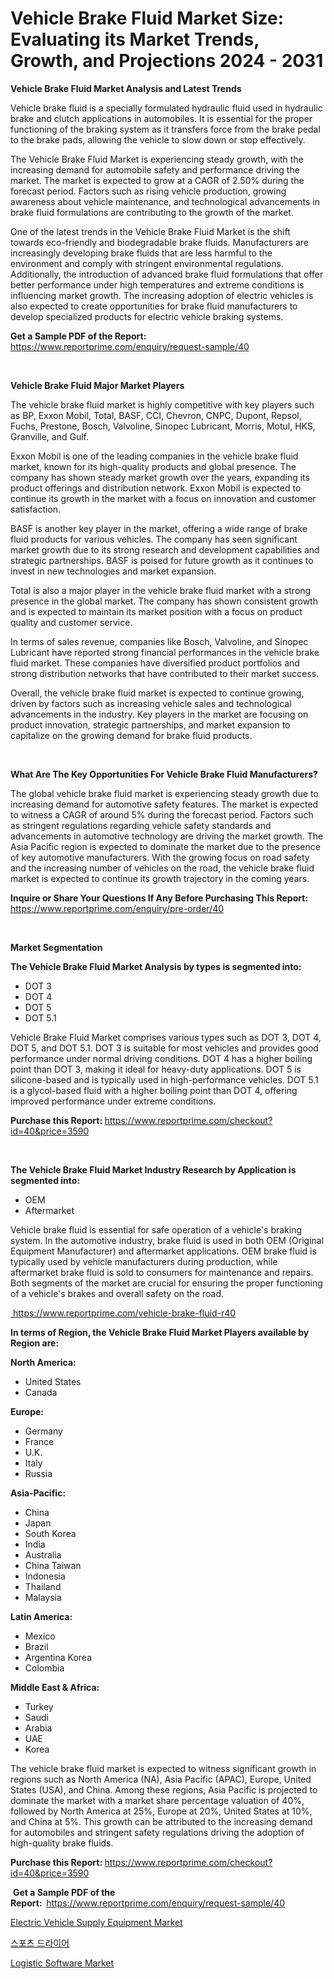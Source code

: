 <p><h1>Vehicle Brake Fluid Market Size: Evaluating its Market Trends, Growth, and Projections 2024 - 2031</h1></p><p><strong>Vehicle Brake Fluid Market Analysis and Latest Trends</strong></p>
<p><p>Vehicle brake fluid is a specially formulated hydraulic fluid used in hydraulic brake and clutch applications in automobiles. It is essential for the proper functioning of the braking system as it transfers force from the brake pedal to the brake pads, allowing the vehicle to slow down or stop effectively.</p><p>The Vehicle Brake Fluid Market is experiencing steady growth, with the increasing demand for automobile safety and performance driving the market. The market is expected to grow at a CAGR of 2.50% during the forecast period. Factors such as rising vehicle production, growing awareness about vehicle maintenance, and technological advancements in brake fluid formulations are contributing to the growth of the market.</p><p>One of the latest trends in the Vehicle Brake Fluid Market is the shift towards eco-friendly and biodegradable brake fluids. Manufacturers are increasingly developing brake fluids that are less harmful to the environment and comply with stringent environmental regulations. Additionally, the introduction of advanced brake fluid formulations that offer better performance under high temperatures and extreme conditions is influencing market growth. The increasing adoption of electric vehicles is also expected to create opportunities for brake fluid manufacturers to develop specialized products for electric vehicle braking systems.</p></p>
<p><strong>Get a Sample PDF of the Report:&nbsp;</strong> <a href="https://www.reportprime.com/enquiry/request-sample/40">https://www.reportprime.com/enquiry/request-sample/40</a></p>
<p>&nbsp;</p>
<p><strong>Vehicle Brake Fluid Major Market Players</strong></p>
<p><p>The vehicle brake fluid market is highly competitive with key players such as BP, Exxon Mobil, Total, BASF, CCI, Chevron, CNPC, Dupont, Repsol, Fuchs, Prestone, Bosch, Valvoline, Sinopec Lubricant, Morris, Motul, HKS, Granville, and Gulf. </p><p>Exxon Mobil is one of the leading companies in the vehicle brake fluid market, known for its high-quality products and global presence. The company has shown steady market growth over the years, expanding its product offerings and distribution network. Exxon Mobil is expected to continue its growth in the market with a focus on innovation and customer satisfaction.</p><p>BASF is another key player in the market, offering a wide range of brake fluid products for various vehicles. The company has seen significant market growth due to its strong research and development capabilities and strategic partnerships. BASF is poised for future growth as it continues to invest in new technologies and market expansion.</p><p>Total is also a major player in the vehicle brake fluid market with a strong presence in the global market. The company has shown consistent growth and is expected to maintain its market position with a focus on product quality and customer service.</p><p>In terms of sales revenue, companies like Bosch, Valvoline, and Sinopec Lubricant have reported strong financial performances in the vehicle brake fluid market. These companies have diversified product portfolios and strong distribution networks that have contributed to their market success.</p><p>Overall, the vehicle brake fluid market is expected to continue growing, driven by factors such as increasing vehicle sales and technological advancements in the industry. Key players in the market are focusing on product innovation, strategic partnerships, and market expansion to capitalize on the growing demand for brake fluid products.</p></p>
<p>&nbsp;</p>
<p><strong>What Are The Key Opportunities For Vehicle Brake Fluid Manufacturers?</strong></p>
<p><p>The global vehicle brake fluid market is experiencing steady growth due to increasing demand for automotive safety features. The market is expected to witness a CAGR of around 5% during the forecast period. Factors such as stringent regulations regarding vehicle safety standards and advancements in automotive technology are driving the market growth. The Asia Pacific region is expected to dominate the market due to the presence of key automotive manufacturers. With the growing focus on road safety and the increasing number of vehicles on the road, the vehicle brake fluid market is expected to continue its growth trajectory in the coming years.</p></p>
<p><strong>Inquire or Share Your Questions If Any Before Purchasing This Report:</strong> <a href="https://www.reportprime.com/enquiry/pre-order/40">https://www.reportprime.com/enquiry/pre-order/40</a></p>
<p>&nbsp;</p>
<p><strong>Market Segmentation</strong></p>
<p><strong>The Vehicle Brake Fluid Market Analysis by types is segmented into:</strong></p>
<p><ul><li>DOT 3</li><li>DOT 4</li><li>DOT 5</li><li>DOT 5.1</li></ul></p>
<p><p>Vehicle Brake Fluid Market comprises various types such as DOT 3, DOT 4, DOT 5, and DOT 5.1. DOT 3 is suitable for most vehicles and provides good performance under normal driving conditions. DOT 4 has a higher boiling point than DOT 3, making it ideal for heavy-duty applications. DOT 5 is silicone-based and is typically used in high-performance vehicles. DOT 5.1 is a glycol-based fluid with a higher boiling point than DOT 4, offering improved performance under extreme conditions.</p></p>
<p><strong>Purchase this Report:&nbsp;</strong><a href="https://www.reportprime.com/checkout?id=40&price=3590">https://www.reportprime.com/checkout?id=40&price=3590</a></p>
<p>&nbsp;</p>
<p><strong>The Vehicle Brake Fluid Market Industry Research by Application is segmented into:</strong></p>
<p><ul><li>OEM</li><li>Aftermarket</li></ul></p>
<p><p>Vehicle brake fluid is essential for safe operation of a vehicle's braking system. In the automotive industry, brake fluid is used in both OEM (Original Equipment Manufacturer) and aftermarket applications. OEM brake fluid is typically used by vehicle manufacturers during production, while aftermarket brake fluid is sold to consumers for maintenance and repairs. Both segments of the market are crucial for ensuring the proper functioning of a vehicle's brakes and overall safety on the road.</p></p>
<p><a href="https://www.reportprime.com/vehicle-brake-fluid-r40">&nbsp;https://www.reportprime.com/vehicle-brake-fluid-r40</a></p>
<p><strong>In terms of Region, the Vehicle Brake Fluid Market Players available by Region are:</strong></p>
<p>
    <p> <strong> North America: </strong>
        <ul>
            <li>United States</li>
            <li>Canada</li>
        </ul>
        </p> 
    <p> <strong> Europe: </strong>
        <ul>
            <li>Germany</li>
            <li>France</li>
            <li>U.K.</li>
            <li>Italy</li>
            <li>Russia</li>
        </ul>
        </p> 
    <p> <strong> Asia-Pacific: </strong>
        <ul>
            <li>China</li>
            <li>Japan</li>
            <li>South Korea</li>
            <li>India</li>
            <li>Australia</li>
            <li>China Taiwan</li>
            <li>Indonesia</li>
            <li>Thailand</li>
            <li>Malaysia</li>
        </ul>
        </p> 
    <p> <strong> Latin America: </strong>
        <ul>
            <li>Mexico</li>
            <li>Brazil</li>
            <li>Argentina Korea</li>
            <li>Colombia</li>
        </ul>
        </p> 
    <p> <strong> Middle East & Africa: </strong>
        <ul>
            <li>Turkey</li>
            <li>Saudi</li>
            <li>Arabia</li>
            <li>UAE</li>
            <li>Korea</li>
        </ul>
    </p>
    </p>
<p><p>The vehicle brake fluid market is expected to witness significant growth in regions such as North America (NA), Asia Pacific (APAC), Europe, United States (USA), and China. Among these regions, Asia Pacific is projected to dominate the market with a market share percentage valuation of 40%, followed by North America at 25%, Europe at 20%, United States at 10%, and China at 5%. This growth can be attributed to the increasing demand for automobiles and stringent safety regulations driving the adoption of high-quality brake fluids.</p></p>
<p><strong>Purchase this Report: </strong><a href="https://www.reportprime.com/checkout?id=40&price=3590">https://www.reportprime.com/checkout?id=40&price=3590</a></p>
<p>&nbsp;<strong>Get a Sample PDF of the Report:&nbsp;&nbsp;</strong><a href="https://www.reportprime.com/enquiry/request-sample/40">https://www.reportprime.com/enquiry/request-sample/40</a></p>
<p><strong></strong></p>
<p><p><a href="https://github.com/LibbySpencer2018/Market-Research-Report-List-1/blob/main/electric-vehicle-supply-equipment-market.md">Electric Vehicle Supply Equipment Market</a></p><p><a href="https://github.com/sougarounis/Market-Research-Report-List-4/blob/main/178539367098.md">스포츠 드라이어</a></p><p><a href="https://view.publitas.com/reportprime-1/logistic-software-market-insight-market-trends-growth-forecasted-from-2024-to-2031/">Logistic Software Market</a></p></p>